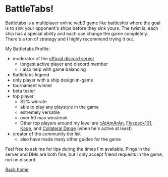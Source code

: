 # BattleTabs!

Battletabs is a multiplayer online web3 game like battleship where the goal is to sink your opponent's ships before they sink yours. The twist is, each ship has a special ability and each can change the game completely. There's a ton of strategy and I highly recommend trying it out.

My Battletabs Profile:
- moderator of the [official discord server](https://discord.gg/battletabs)
  - longest active player and discord member 
  - I also help with game balancing
- Battletabs legend
- only player with a ship design in-game
- tournament winner
- beta tester
- top player
  - 82% winrate
  - able to play any playstyle in the game
  - extremely versatile 
  - over 50 max winstreak
  - Other top players around my level are [cAtAmArAn](https://battletabs.io/player/12e8165d-59c8-4567-86b5-d99726763848), [Flyspeck101](https://battletabs.io/player/3a9ee309-f2e4-446b-a9f9-e1479ffb1bc8), [Kade](https://battletabs.io/player/5b082268-60a3-470d-b3b9-0bc0cee39eb5), and [Collateral Dmge](https://battletabs.io/player/cd32273d-2616-4e55-aa30-977280c41e89/profile) (when he's active at least)
- creator of the community tier list
  - also have made many other guides for the game

Feel free to ask me for tips during the times I'm available. Pings in the server and DMs are both fine, but I only accept friend requests in the game, not on discord.

[Back home](https://bpf99.github.io/About-Me)
